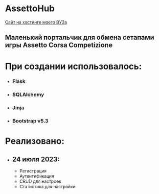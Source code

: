 # AssettoHub
[Сайт на хостинге моего ВУЗа](http://assettohub.std-2033.ist.mospolytech.ru/)
## Маленький портальчик для обмена сетапами игры Assetto Corsa Competizione

# При создании использовалось:
- ### Flask
- ### SQLAlchemy
- ### Jinja
- ### Bootstrap v5.3

# Реализовано:
- ## 24 июля 2023:
  - Регистрация
  - Аутентификация
  - CRUD для настроек
  - Статистика для настройки
